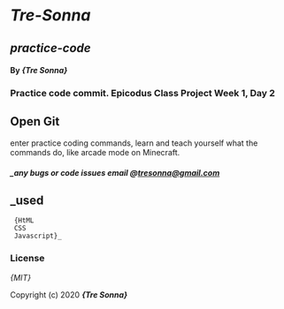 # _Tre-Sonna_

## _practice-code_
#### By _**{Tre Sonna}**_

### Practice code commit. Epicodus Class Project Week 1, Day 2

## Open Git
enter practice coding commands, learn and teach yourself what the commands do, like arcade mode on Minecraft.


##### _any bugs or code issues email @tresonna@gmail.com

## _used 
     {HtML
     CSS
     Javascript}_

### License

*{MIT}*

Copyright (c) 2020 **_{Tre Sonna}_**
